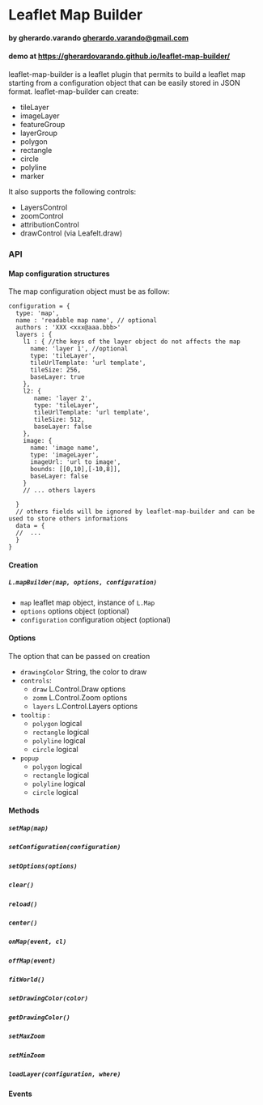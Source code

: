# Leaflet Map Builder
#### by  gherardo.varando <gherardo.varando@gmail.com>

#### demo at https://gherardovarando.github.io/leaflet-map-builder/

leaflet-map-builder is a leaflet plugin that permits to build a leaflet map starting from a configuration object that can be easily stored in JSON format.
leaflet-map-builder can create:
-  tileLayer
-  imageLayer
-  featureGroup
-  layerGroup
-  polygon
-  rectangle
-  circle
-  polyline
-  marker

It also supports the following controls:

- LayersControl
- zoomControl
- attributionControl
- drawControl (via Leafelt.draw)


### API

#### Map configuration structures

The map configuration object must be as follow:

```
configuration = {
  type: 'map',
  name : 'readable map name', // optional
  authors : 'XXX <xxx@aaa.bbb>'
  layers : {
    l1 : { //the keys of the layer object do not affects the map
      name: 'layer 1', //optional
      type: 'tileLayer',
      tileUrlTemplate: 'url template',
      tileSize: 256,
      baseLayer: true
    },
    l2: {
       name: 'layer 2',
       type: 'tileLayer',
       tileUrlTemplate: 'url template',
       tileSize: 512,
       baseLayer: false
    },
    image: {
      name: 'image name',
      type: 'imageLayer',
      imageUrl: 'url to image',
      bounds: [[0,10],[-10,8]],
      baseLayer: false
    }
    // ... others layers

  }
  // others fields will be ignored by leaflet-map-builder and can be used to store others informations
  data = {
  //  ...
  }
}
```


#### Creation

##### `` L.mapBuilder(map, options, configuration) ``
- ``map`` leaflet map object, instance of ``L.Map``
-  ``options`` options object (optional)
- ``configuration`` configuration object (optional)


#### Options

The option that can be passed on creation
- ``drawingColor`` String, the color to draw
- ``controls``:
  - ``draw`` L.Control.Draw options
  - ``zomm`` L.Control.Zoom options
  - ``layers`` L.Control.Layers options
- ``tooltip`` :
   - ``polygon`` logical
   - ``rectangle``  logical
   - ``polyline`` logical
   - ``circle`` logical
- ``popup``   
  - ``polygon`` logical
  - ``rectangle``  logical
  - ``polyline`` logical
  - ``circle`` logical

#### Methods

##### ``setMap(map)``

##### ``setConfiguration(configuration)``

##### ``setOptions(options)``

##### ``clear()``

##### ``reload()``

##### ``center()``

##### ``onMap(event, cl)``

##### ``offMap(event)``

##### ``fitWorld()``

##### ``setDrawingColor(color)``

##### ``getDrawingColor()``

##### ``setMaxZoom``

##### ``setMinZoom``

##### ``loadLayer(configuration, where)``


#### Events
